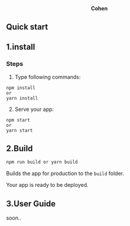 

<h4 align="center">Cohen</h4>

## Quick start

## 1.install

### Steps

1. Type following commands:
``` console
npm install
or
yarn install
```

2. Serve your app:
``` console
npm start
or
yarn start
```
## 2.Build
```sh
npm run build or yarn build
```

Builds the app for production to the `build` folder.<br>

Your app is ready to be deployed.

## 3.User Guide

soon..